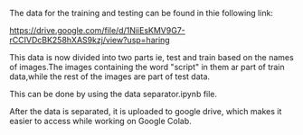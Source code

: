The data for the training and testing can be found in thie following link:

https://drive.google.com/file/d/1NiiEsKMV9G7-rCCIVDcBK258hXAS9kzj/view?usp=haring

This data is now divided into two parts ie, test and train based on the names of images.The images containing the word "script" in them ar part of train data,while the rest of the images are part of test data.

This can be done by using the data separator.ipynb file.

After the data is separated, it is uploaded to google drive, which makes it easier to access while working on Google Colab.


